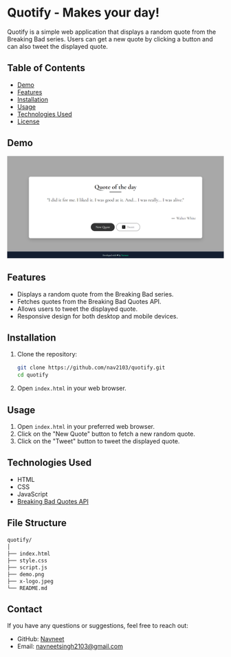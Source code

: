 # Quotify - Makes your day!

Quotify is a simple web application that displays a random quote from the Breaking Bad series. Users can get a new quote by clicking a button and can also tweet the displayed quote.

## Table of Contents

- [Demo](#demo)
- [Features](#features)
- [Installation](#installation)
- [Usage](#usage)
- [Technologies Used](#technologies-used)
- [License](#license)

## Demo

![Quotify Demo](./demo.png)

## Features

- Displays a random quote from the Breaking Bad series.
- Fetches quotes from the Breaking Bad Quotes API.
- Allows users to tweet the displayed quote.
- Responsive design for both desktop and mobile devices.

## Installation

1. Clone the repository:

   ```bash
   git clone https://github.com/nav2103/quotify.git
   cd quotify
   ```

2. Open `index.html` in your web browser.

## Usage

1. Open `index.html` in your preferred web browser.
2. Click on the "New Quote" button to fetch a new random quote.
3. Click on the "Tweet" button to tweet the displayed quote.

## Technologies Used

- HTML
- CSS
- JavaScript
- [Breaking Bad Quotes API](https://breakingbadquotes.xyz/)

## File Structure

```
quotify/
│
├── index.html
├── style.css
├── script.js
├── demo.png
├── x-logo.jpeg
└── README.md
```

## Contact

If you have any questions or suggestions, feel free to reach out:

- GitHub: [Navneet](https://github.com/nav2103)
- Email: navneetsingh2103@gmail.com

```
